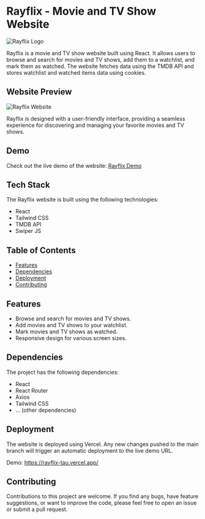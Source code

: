 # Rayflix - Movie and TV Show Website

![Rayflix Logo](https://rayflix-tau.vercel.app/)

Rayflix is a movie and TV show website built using React. It allows users to browse and search for movies and TV shows, add them to a watchlist, and mark them as watched. The website fetches data using the TMDB API and stores watchlist and watched items data using cookies.

## Website Preview


![Rayflix Website](https://drive.google.com/uc?export=view&id=12eag2p5eAso2loXWBG57eMbR2pli7u48)


Rayflix is designed with a user-friendly interface, providing a seamless experience for discovering and managing your favorite movies and TV shows.

## Demo

Check out the live demo of the website: [Rayflix Demo](https://rayflix-tau.vercel.app/)

## Tech Stack

The Rayflix website is built using the following technologies:

- React
- Tailwind CSS
- TMDB API
- Swiper JS


## Table of Contents

- [Features](#features)
- [Dependencies](#dependencies)
- [Deployment](#deployment)
- [Contributing](#contributing)


## Features

- Browse and search for movies and TV shows.
- Add movies and TV shows to your watchlist.
- Mark movies and TV shows as watched.
- Responsive design for various screen sizes.

## Dependencies

The project has the following dependencies:

- React
- React Router
- Axios
- Tailwind CSS
- ... (other dependencies)

## Deployment
The website is deployed using Vercel. Any new changes pushed to the main branch will trigger an automatic deployment to the live demo URL.

Demo: https://rayflix-tau.vercel.app/

## Contributing
Contributions to this project are welcome. If you find any bugs, have feature suggestions, or want to improve the code, please feel free to open an issue or submit a pull request.
